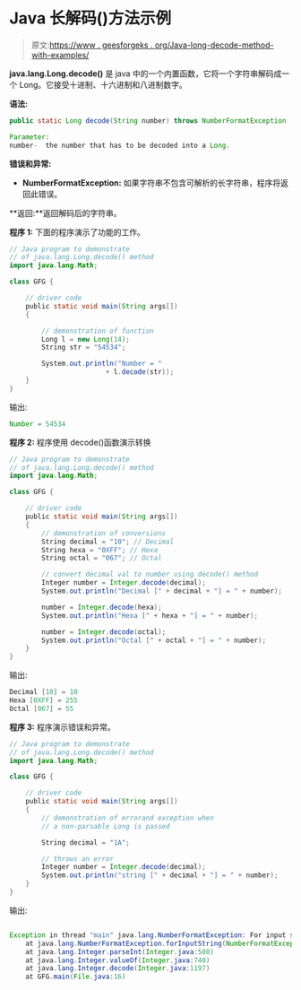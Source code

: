 # Java 长解码()方法示例

> 原文:[https://www . geesforgeks . org/Java-long-decode-method-with-examples/](https://www.geeksforgeeks.org/java-long-decode-method-with-examples/)

**java.lang.Long.decode()** 是 java 中的一个内置函数，它将一个字符串解码成一个 Long。它接受十进制、十六进制和八进制数字。

**语法:**

```java
public static Long decode(String number) throws NumberFormatException 

Parameter: 
number-  the number that has to be decoded into a Long. 

```

**错误和异常:**

*   **NumberFormatException:** 如果字符串不包含可解析的长字符串，程序将返回此错误。

**返回:**返回解码后的字符串。

**程序 1:** 下面的程序演示了功能的工作。

```java
// Java program to demonstrate
// of java.lang.Long.decode() method
import java.lang.Math;

class GFG {

    // driver code
    public static void main(String args[])
    {

        // demonstration of function
        Long l = new Long(14);
        String str = "54534";

        System.out.println("Number = "
                        + l.decode(str));
    }
}
```

输出:

```java
Number = 54534 
```

**程序 2:** 程序使用 decode()函数演示转换

```java
// Java program to demonstrate
// of java.lang.Long.decode() method
import java.lang.Math;

class GFG {

    // driver code
    public static void main(String args[])
    {
        // demonstration of conversions
        String decimal = "10"; // Decimal
        String hexa = "0XFF"; // Hexa
        String octal = "067"; // Octal

        // convert decimal val to number using decode() method
        Integer number = Integer.decode(decimal);
        System.out.println("Decimal [" + decimal + "] = " + number);

        number = Integer.decode(hexa);
        System.out.println("Hexa [" + hexa + "] = " + number);

        number = Integer.decode(octal);
        System.out.println("Octal [" + octal + "] = " + number);
    }
}
```

输出:

```java
Decimal [10] = 10
Hexa [0XFF] = 255
Octal [067] = 55
```

**程序 3:** 程序演示错误和异常。

```java
// Java program to demonstrate
// of java.lang.Long.decode() method
import java.lang.Math;

class GFG {

    // driver code
    public static void main(String args[])
    {
        // demonstration of errorand exception when
        // a non-parsable Long is passed

        String decimal = "1A";

        // throws an error
        Integer number = Integer.decode(decimal);
        System.out.println("string [" + decimal + "] = " + number);
    }
}
```

输出:

```java

Exception in thread "main" java.lang.NumberFormatException: For input string: "1A"
    at java.lang.NumberFormatException.forInputString(NumberFormatException.java:65)
    at java.lang.Integer.parseInt(Integer.java:580)
    at java.lang.Integer.valueOf(Integer.java:740)
    at java.lang.Integer.decode(Integer.java:1197)
    at GFG.main(File.java:16)

```